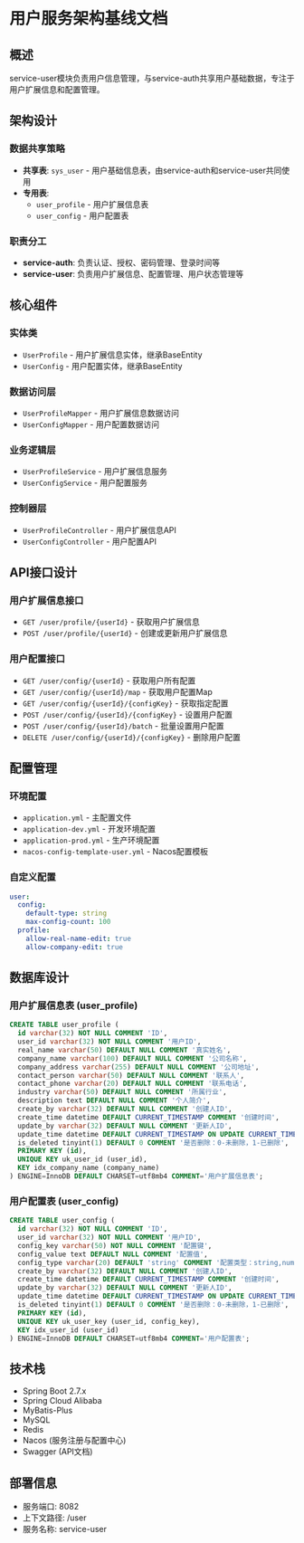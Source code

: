 # 用户服务架构基线文档

## 概述
service-user模块负责用户信息管理，与service-auth共享用户基础数据，专注于用户扩展信息和配置管理。

## 架构设计

### 数据共享策略
- **共享表**: `sys_user` - 用户基础信息表，由service-auth和service-user共同使用
- **专用表**: 
  - `user_profile` - 用户扩展信息表
  - `user_config` - 用户配置表

### 职责分工
- **service-auth**: 负责认证、授权、密码管理、登录时间等
- **service-user**: 负责用户扩展信息、配置管理、用户状态管理等

## 核心组件

### 实体类
- `UserProfile` - 用户扩展信息实体，继承BaseEntity
- `UserConfig` - 用户配置实体，继承BaseEntity

### 数据访问层
- `UserProfileMapper` - 用户扩展信息数据访问
- `UserConfigMapper` - 用户配置数据访问

### 业务逻辑层
- `UserProfileService` - 用户扩展信息服务
- `UserConfigService` - 用户配置服务

### 控制器层
- `UserProfileController` - 用户扩展信息API
- `UserConfigController` - 用户配置API

## API接口设计

### 用户扩展信息接口
- `GET /user/profile/{userId}` - 获取用户扩展信息
- `POST /user/profile/{userId}` - 创建或更新用户扩展信息

### 用户配置接口
- `GET /user/config/{userId}` - 获取用户所有配置
- `GET /user/config/{userId}/map` - 获取用户配置Map
- `GET /user/config/{userId}/{configKey}` - 获取指定配置
- `POST /user/config/{userId}/{configKey}` - 设置用户配置
- `POST /user/config/{userId}/batch` - 批量设置用户配置
- `DELETE /user/config/{userId}/{configKey}` - 删除用户配置

## 配置管理

### 环境配置
- `application.yml` - 主配置文件
- `application-dev.yml` - 开发环境配置
- `application-prod.yml` - 生产环境配置
- `nacos-config-template-user.yml` - Nacos配置模板

### 自定义配置
```yaml
user:
  config:
    default-type: string
    max-config-count: 100
  profile:
    allow-real-name-edit: true
    allow-company-edit: true
```

## 数据库设计

### 用户扩展信息表 (user_profile)
```sql
CREATE TABLE user_profile (
  id varchar(32) NOT NULL COMMENT 'ID',
  user_id varchar(32) NOT NULL COMMENT '用户ID',
  real_name varchar(50) DEFAULT NULL COMMENT '真实姓名',
  company_name varchar(100) DEFAULT NULL COMMENT '公司名称',
  company_address varchar(255) DEFAULT NULL COMMENT '公司地址',
  contact_person varchar(50) DEFAULT NULL COMMENT '联系人',
  contact_phone varchar(20) DEFAULT NULL COMMENT '联系电话',
  industry varchar(50) DEFAULT NULL COMMENT '所属行业',
  description text DEFAULT NULL COMMENT '个人简介',
  create_by varchar(32) DEFAULT NULL COMMENT '创建人ID',
  create_time datetime DEFAULT CURRENT_TIMESTAMP COMMENT '创建时间',
  update_by varchar(32) DEFAULT NULL COMMENT '更新人ID',
  update_time datetime DEFAULT CURRENT_TIMESTAMP ON UPDATE CURRENT_TIMESTAMP COMMENT '更新时间',
  is_deleted tinyint(1) DEFAULT 0 COMMENT '是否删除：0-未删除，1-已删除',
  PRIMARY KEY (id),
  UNIQUE KEY uk_user_id (user_id),
  KEY idx_company_name (company_name)
) ENGINE=InnoDB DEFAULT CHARSET=utf8mb4 COMMENT='用户扩展信息表';
```

### 用户配置表 (user_config)
```sql
CREATE TABLE user_config (
  id varchar(32) NOT NULL COMMENT 'ID',
  user_id varchar(32) NOT NULL COMMENT '用户ID',
  config_key varchar(50) NOT NULL COMMENT '配置键',
  config_value text DEFAULT NULL COMMENT '配置值',
  config_type varchar(20) DEFAULT 'string' COMMENT '配置类型：string,number,boolean,json',
  create_by varchar(32) DEFAULT NULL COMMENT '创建人ID',
  create_time datetime DEFAULT CURRENT_TIMESTAMP COMMENT '创建时间',
  update_by varchar(32) DEFAULT NULL COMMENT '更新人ID',
  update_time datetime DEFAULT CURRENT_TIMESTAMP ON UPDATE CURRENT_TIMESTAMP COMMENT '更新时间',
  is_deleted tinyint(1) DEFAULT 0 COMMENT '是否删除：0-未删除，1-已删除',
  PRIMARY KEY (id),
  UNIQUE KEY uk_user_key (user_id, config_key),
  KEY idx_user_id (user_id)
) ENGINE=InnoDB DEFAULT CHARSET=utf8mb4 COMMENT='用户配置表';
```

## 技术栈
- Spring Boot 2.7.x
- Spring Cloud Alibaba
- MyBatis-Plus
- MySQL
- Redis
- Nacos (服务注册与配置中心)
- Swagger (API文档)

## 部署信息
- 服务端口: 8082
- 上下文路径: /user
- 服务名称: service-user 